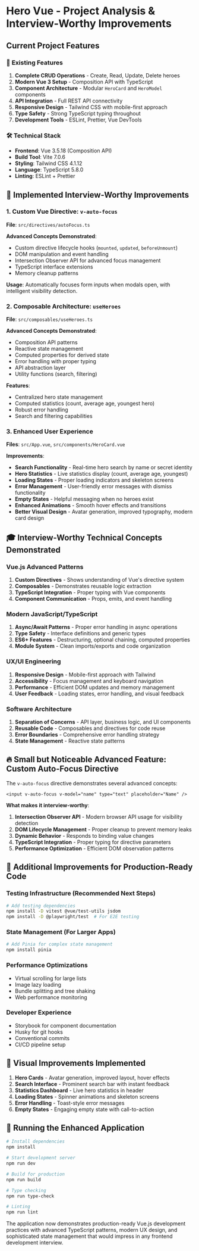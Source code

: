 # Hero Vue - Project Analysis & Interview-Worthy Improvements

## Current Project Features

### 🎯 **Existing Features**

1. **Complete CRUD Operations** - Create, Read, Update, Delete heroes
2. **Modern Vue 3 Setup** - Composition API with TypeScript
3. **Component Architecture** - Modular `HeroCard` and `HeroModel` components
4. **API Integration** - Full REST API connectivity
5. **Responsive Design** - Tailwind CSS with mobile-first approach
6. **Type Safety** - Strong TypeScript typing throughout
7. **Development Tools** - ESLint, Prettier, Vue DevTools

### 🛠 **Technical Stack**

- **Frontend**: Vue 3.5.18 (Composition API)
- **Build Tool**: Vite 7.0.6
- **Styling**: Tailwind CSS 4.1.12
- **Language**: TypeScript 5.8.0
- **Linting**: ESLint + Prettier

## 🚀 Implemented Interview-Worthy Improvements

### 1. **Custom Vue Directive: `v-auto-focus`**

**File**: `src/directives/autoFocus.ts`

**Advanced Concepts Demonstrated**:

- Custom directive lifecycle hooks (`mounted`, `updated`, `beforeUnmount`)
- DOM manipulation and event handling
- Intersection Observer API for advanced focus management
- TypeScript interface extensions
- Memory cleanup patterns

**Usage**: Automatically focuses form inputs when modals open, with intelligent visibility detection.

### 2. **Composable Architecture: `useHeroes`**

**File**: `src/composables/useHeroes.ts`

**Advanced Concepts Demonstrated**:

- Composition API patterns
- Reactive state management
- Computed properties for derived state
- Error handling with proper typing
- API abstraction layer
- Utility functions (search, filtering)

**Features**:

- Centralized hero state management
- Computed statistics (count, average age, youngest hero)
- Robust error handling
- Search and filtering capabilities

### 3. **Enhanced User Experience**

**Files**: `src/App.vue`, `src/components/HeroCard.vue`

**Improvements**:

- **Search Functionality** - Real-time hero search by name or secret identity
- **Hero Statistics** - Live statistics display (count, average age, youngest)
- **Loading States** - Proper loading indicators and skeleton screens
- **Error Management** - User-friendly error messages with dismiss functionality
- **Empty States** - Helpful messaging when no heroes exist
- **Enhanced Animations** - Smooth hover effects and transitions
- **Better Visual Design** - Avatar generation, improved typography, modern card design

## 🎓 Interview-Worthy Technical Concepts Demonstrated

### **Vue.js Advanced Patterns**

1. **Custom Directives** - Shows understanding of Vue's directive system
2. **Composables** - Demonstrates reusable logic extraction
3. **TypeScript Integration** - Proper typing with Vue components
4. **Component Communication** - Props, emits, and event handling

### **Modern JavaScript/TypeScript**

1. **Async/Await Patterns** - Proper error handling in async operations
2. **Type Safety** - Interface definitions and generic types
3. **ES6+ Features** - Destructuring, optional chaining, computed properties
4. **Module System** - Clean imports/exports and code organization

### **UX/UI Engineering**

1. **Responsive Design** - Mobile-first approach with Tailwind
2. **Accessibility** - Focus management and keyboard navigation
3. **Performance** - Efficient DOM updates and memory management
4. **User Feedback** - Loading states, error handling, and visual feedback

### **Software Architecture**

1. **Separation of Concerns** - API layer, business logic, and UI components
2. **Reusable Code** - Composables and directives for code reuse
3. **Error Boundaries** - Comprehensive error handling strategy
4. **State Management** - Reactive state patterns

## 🔥 Small but Noticeable Advanced Feature: Custom Auto-Focus Directive

The `v-auto-focus` directive demonstrates several advanced concepts:

```vue
<input v-auto-focus v-model="name" type="text" placeholder="Name" />
```

**What makes it interview-worthy**:

1. **Intersection Observer API** - Modern browser API usage for visibility detection
2. **DOM Lifecycle Management** - Proper cleanup to prevent memory leaks
3. **Dynamic Behavior** - Responds to binding value changes
4. **TypeScript Integration** - Proper typing for directive parameters
5. **Performance Optimization** - Efficient DOM observation patterns

## 🎯 Additional Improvements for Production-Ready Code

### **Testing Infrastructure** (Recommended Next Steps)

```bash
# Add testing dependencies
npm install -D vitest @vue/test-utils jsdom
npm install -D @playwright/test  # For E2E testing
```

### **State Management** (For Larger Apps)

```bash
# Add Pinia for complex state management
npm install pinia
```

### **Performance Optimizations**

- Virtual scrolling for large lists
- Image lazy loading
- Bundle splitting and tree shaking
- Web performance monitoring

### **Developer Experience**

- Storybook for component documentation
- Husky for git hooks
- Conventional commits
- CI/CD pipeline setup

## 🎨 Visual Improvements Implemented

1. **Hero Cards** - Avatar generation, improved layout, hover effects
2. **Search Interface** - Prominent search bar with instant feedback
3. **Statistics Dashboard** - Live hero statistics in header
4. **Loading States** - Spinner animations and skeleton screens
5. **Error Handling** - Toast-style error messages
6. **Empty States** - Engaging empty state with call-to-action

## 🚀 Running the Enhanced Application

```bash
# Install dependencies
npm install

# Start development server
npm run dev

# Build for production
npm run build

# Type checking
npm run type-check

# Linting
npm run lint
```

The application now demonstrates production-ready Vue.js development practices with advanced TypeScript patterns, modern UX design, and sophisticated state management that would impress in any frontend development interview.
